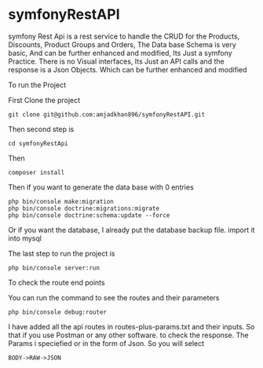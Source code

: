 # symfonyRestAPI
symfony Rest Api is a rest service to handle the CRUD for the Products, 
Discounts, Product Groups and Orders, 
The Data base Schema is very basic, And can be further enhanced and modified,
Its Just a symfony Practice. 
There is no Visual interfaces, Its Just an API calls and the response
is a Json Objects. Which can be further enhanced and modified

To run the Project 

First Clone the project 

```$xslt
git clone git@github.com:amjadkhan896/symfonyRestAPI.git
```
Then second step is 

```$xslt
cd symfonyRestApi
```

Then

```$xslt
composer install
```

Then if you want to generate the data base with 0 entries

```$xslt
php bin/console make:migration
php bin/console doctrine:migrations:migrate
php bin/console doctrine:schema:update --force

```

Or if you want the database, I already put the database backup file. 
import it into mysql

The last step to run the project is 

```$xslt
php bin/console server:run
```

To check the route end points

You can run the command to see the routes and their parameters

```$xslt
php bin/console debug:router

```

I have added all the api routes in routes-plus-params.txt and their inputs.
So that if you use Postman or any other software. to check the response.
The Params i speciefied or in the form of Json. So you will select 

```$xslt
BODY->RAW->JSON
```